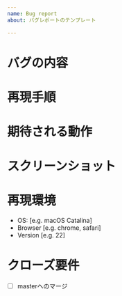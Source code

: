 ```yaml
---
name: Bug report
about: バグレポートのテンプレート

---
```


# バグの内容


# 再現手順


# 期待される動作


# スクリーンショット


# 再現環境
 - OS: [e.g. macOS Catalina]
 - Browser [e.g. chrome, safari]
 - Version [e.g. 22]

# クローズ要件
<!-- masterへのマージ、対応方針が決まる、など必ず何か書くようにしてください。-->
- [ ] masterへのマージ